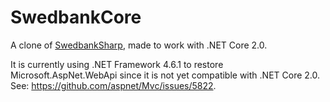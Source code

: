 # SwedbankCore

A clone of [SwedbankSharp](https://github.com/LiljebergXYZ/SwedbankSharp), made to work with .NET Core 2.0.


It is currently using .NET Framework 4.6.1 to restore Microsoft.AspNet.WebApi since it is not yet compatible with .NET Core 2.0.
See: https://github.com/aspnet/Mvc/issues/5822.
